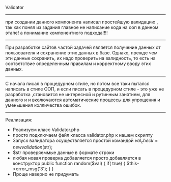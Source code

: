 Validator
*********
при создании данного компонента написал простейшую валидацию , 
так как понял из задания главное не написание кода на ооп в данном этапе!
а понимание компонентного подхода!!!!
******
При разработке сайтов частой задачей является получение данных от пользователя 
и сохранение этих данных в базе. 
Однако, прежде чем эти данные сохранить, их надо проверить на валидность, то есть
на соответствие определенным правилам и корректному вводу этих данных.
*******
С начала писал в процедурном стиле, но потом все таки пытался написать в стиле ООП,
и если писать в процедурном стиле  - это уже не разработка ,становится не интересной и рутинным занятием,
для данного и и вколючаются автоматические процессы для упрощения и уменьшения колличества ошибок.
*****
Реализация:
- Реализуем класс Validator.php
- просто подключаем файл класса validator.php к нашем скрипту
- Запуск валидатора осуществляется простой командой $val_check = new validation($str);
- $str  проверяеммые данные в формате строки
- любая новая проверка добавляется просто добавляется в конструктор
 public function random($val) {
        if( true) {
            $this->error_msg('3');
        }
    }
- Проще наверно не придумать
